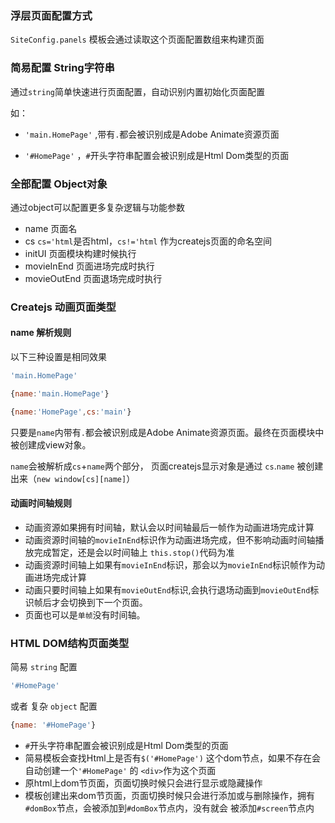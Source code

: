 ### 浮层页面配置方式

`SiteConfig.panels` 模板会通过读取这个页面配置数组来构建页面 

### 简易配置 String字符串

通过`string`简单快速进行页面配置，自动识别内置初始化页面配置

如：

- `'main.HomePage'` ,带有`.`都会被识别成是Adobe Animate资源页面

- `'#HomePage'` ，`#`开头字符串配置会被识别成是Html Dom类型的页面


### 全部配置 Object对象

通过object可以配置更多复杂逻辑与功能参数

- name 页面名
- cs  `cs='html`是否html，`cs!='html` 作为createjs页面的命名空间
- initUI 页面模块构建时候执行
- movieInEnd 页面进场完成时执行
- movieOutEnd 页面退场完成时执行

### Createjs 动画页面类型

#### name 解析规则

以下三种设置是相同效果

```js
'main.HomePage'
```
```js
{name:'main.HomePage'}
```
```js
{name:'HomePage',cs:'main'}
```

只要是`name`内带有`.`都会被识别成是Adobe Animate资源页面。最终在页面模块中被创建成view对象。

`name`会被解析成`cs`+`name`两个部分， 页面createjs显示对象是通过 `cs`.`name` 被创建出来（`new window[cs][name]`）

#### 动画时间轴规则

 - 动画资源如果拥有时间轴，默认会以时间轴最后一帧作为动画进场完成计算
 - 动画资源时间轴的`movieInEnd`标识作为动画进场完成，但不影响动画时间轴播放完成暂定，还是会以时间轴上 `this.stop()`代码为准
 - 动画资源时间轴上如果有`movieInEnd`标识，那会以为`movieInEnd`标识帧作为动画进场完成计算
 - 动画只要时间轴上如果有`movieOutEnd`标识,会执行退场动画到`movieOutEnd`标识帧后才会切换到下一个页面。
 - 页面也可以是`单帧`没有时间轴。



### HTML DOM结构页面类型
     
 简易 `string` 配置       
 ```js
'#HomePage'
 ``` 
 或者 复杂 `object` 配置
```js
{name: '#HomePage'}
``` 
- `#`开头字符串配置会被识别成是Html Dom类型的页面
- 简易模板会查找Html上是否有`$('#HomePage')` 这个dom节点，如果不存在会自动创建一个`'#HomePage'` 的 `<div>`作为这个页面
- 原html上dom节页面，页面切换时候只会进行显示或隐藏操作
- 模板创建出来dom节页面，页面切换时候只会进行添加或与删除操作，拥有`#domBox`节点，会被添加到`#domBox`节点内，没有就会 被添加`#screen`节点内
    
